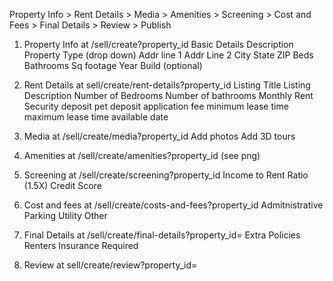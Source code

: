 <!-- reference file to mimic property listing flow -->

Property Info > Rent Details > Media > Amenities > Screening > Cost and Fees > Final Details > Review > Publish

1. Property Info at /sell/create?property_id
   Basic Details
   Description
   Property Type (drop down)
   Addr line 1
   Addr Line 2
   City
   State
   ZIP
   Beds
   Bathrooms
   Sq footage
   Year Build (optional)

2. Rent Details at sell/create/rent-details?property_id
   Listing Title
   Listing Description
   Number of Bedrooms
   Number of bathrooms
   Monthly Rent
   Security deposit
   pet deposit
   application fee
   minimum lease time
   maximum lease time
   available date

3. Media at /sell/create/media?property_id
   Add photos
   Add 3D tours
4. Amenities at /sell/create/amenities?property_id
   (see png)
5. Screening at /sell/create/screening?property_id
   Income to Rent Ratio (1.5X)
   Credit Score
6. Cost and fees at /sell/create/costs-and-fees?property_id
   Admitnistrative
   Parking
   Utility
   Other
7. Final Details at /sell/create/final-details?property_id=
   Extra Policies
   Renters Insurance Required
8. Review at sell/create/review?property_id=
